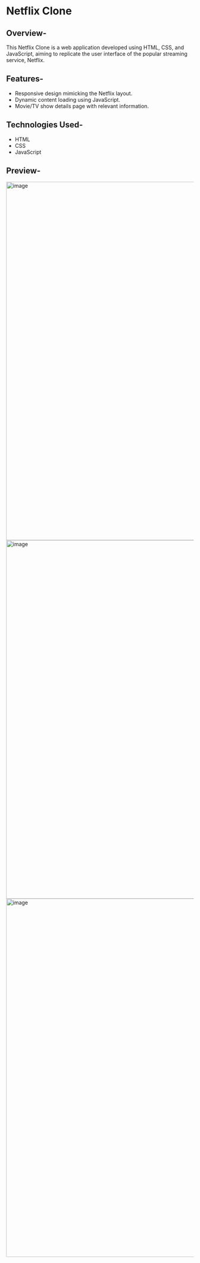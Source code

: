 # Netflix Clone

## Overview-
This Netflix Clone is a web application developed using HTML, CSS, and JavaScript, aiming to replicate the user interface of the popular streaming service, Netflix.

## Features-
- Responsive design mimicking the Netflix layout.
- Dynamic content loading using JavaScript.
- Movie/TV show details page with relevant information.

## Technologies Used-
- HTML
- CSS
- JavaScript

## Preview-
<img width="959" alt="image" src="https://github.com/aditinikam4/Netflix-Clone-Website/assets/153891255/bdd959cc-5bf4-4f31-bcbb-f6bda2d3418d">
<img width="959" alt="image" src="https://github.com/aditinikam4/Netflix-Clone-Website/assets/153891255/34db85d2-8b69-4b40-b4c3-2e217ef3c290">
<img width="959" alt="image" src="https://github.com/aditinikam4/Netflix-Clone-Website/assets/153891255/f605b9c7-5eba-4bc0-a0e9-db90dc1b2ca2">


